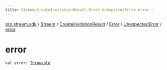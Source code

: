 ```yaml
---
title: Streem.CreateInvitationResult.Error.UnexpectedError.error - 
---
```


[pro.streem.sdk](../../../../index.html) / [Streem](../../../index.html) / [CreateInvitationResult](../../index.html) / [Error](../index.html) / [UnexpectedError](index.html) / [error](./error.html)

# error

`val error: `[`Throwable`](https://kotlinlang.org/api/latest/jvm/stdlib/kotlin/-throwable/index.html)